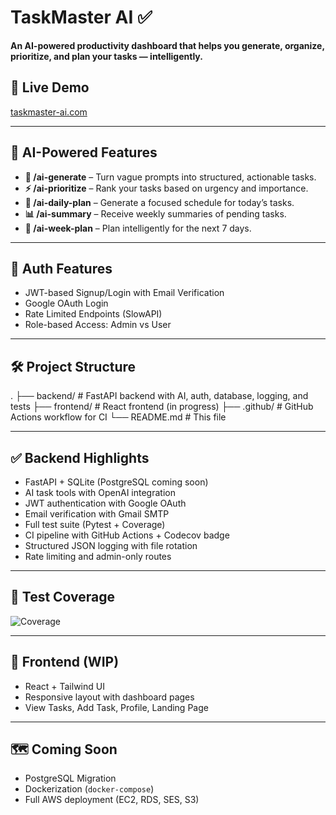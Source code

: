# TaskMaster AI ✅

**An AI-powered productivity dashboard that helps you generate, organize, prioritize, and plan your tasks — intelligently.**

## 🔗 Live Demo
[taskmaster-ai.com](https://taskmaster-ai.com) 

---

## 🧠 AI-Powered Features
- **📝 /ai-generate** – Turn vague prompts into structured, actionable tasks.
- **⚡ /ai-prioritize** – Rank your tasks based on urgency and importance.
- **📅 /ai-daily-plan** – Generate a focused schedule for today’s tasks.
- **📊 /ai-summary** – Receive weekly summaries of pending tasks.
- **📆 /ai-week-plan** – Plan intelligently for the next 7 days.

---

## 🔐 Auth Features
- JWT-based Signup/Login with Email Verification
- Google OAuth Login
- Rate Limited Endpoints (SlowAPI)
- Role-based Access: Admin vs User

---

## 🛠️ Project Structure

.
├── backend/ # FastAPI backend with AI, auth, database, logging, and tests
├── frontend/ # React frontend (in progress)
├── .github/ # GitHub Actions workflow for CI
└── README.md # This file

---

## ✅ Backend Highlights

- FastAPI + SQLite (PostgreSQL coming soon)
- AI task tools with OpenAI integration
- JWT authentication with Google OAuth
- Email verification with Gmail SMTP
- Full test suite (Pytest + Coverage)
- CI pipeline with GitHub Actions + Codecov badge
- Structured JSON logging with file rotation
- Rate limiting and admin-only routes

---

## 🧪 Test Coverage

![Coverage](https://codecov.io/gh/llRishanll/ai-productivity-dashboard/branch/dev/graph/badge.svg)

---

## 🚧 Frontend (WIP)
- React + Tailwind UI
- Responsive layout with dashboard pages
- View Tasks, Add Task, Profile, Landing Page

---

## 🗺️ Coming Soon

- PostgreSQL Migration
- Dockerization (`docker-compose`)
- Full AWS deployment (EC2, RDS, SES, S3)